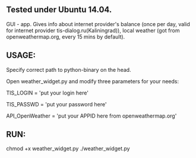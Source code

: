 Tested under Ubuntu 14.04. 
--------------------------

GUI - app. Gives info about internet provider's balance (once per day, valid for internet provider tis-dialog.ru(Kaliningrad)), local weather (got from openweathermap.org, every 15 mins by default).

USAGE:
------
Specify correct path to python-binary on the head.

Open weather_widget.py and modify three parameters for your needs:

TIS_LOGIN = 'put your login here' 

TIS_PASSWD = 'put your password here'

API_OpenWeather = 'put your APPID here from openweathermap.org'

RUN:
----
chmod +x weather_widget.py 
./weather_widget.py

